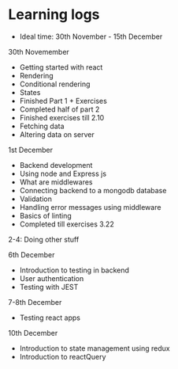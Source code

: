 # Learning logs

- Ideal time: 30th November - 15th December

30th Novemember

- Getting started with react
- Rendering
- Conditional rendering
- States
- Finished Part 1 + Exercises
- Completed half of part 2
- Finished exercises till 2.10
- Fetching data
- Altering data on server

1st December

- Backend development
- Using node and Express js
- What are middlewares
- Connecting backend to a mongodb database
- Validation
- Handling error messages using middleware
- Basics of linting
- Completed till exercises 3.22

2-4: Doing other stuff

6th December

- Introduction to testing in backend
- User authentication
- Testing with JEST

7-8th December

- Testing react apps

10th December

- Introduction to state management using redux
- Introduction to reactQuery
